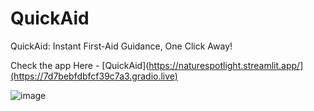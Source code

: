 # QuickAid

QuickAid: Instant First-Aid Guidance, One Click Away!

Check the app Here - [QuickAid](https://naturespotlight.streamlit.app/](https://7d7bebfdbfcf39c7a3.gradio.live)  





![image](https://github.com/user-attachments/assets/219fe727-3bab-4cfc-a343-9614d5e37c0b)
